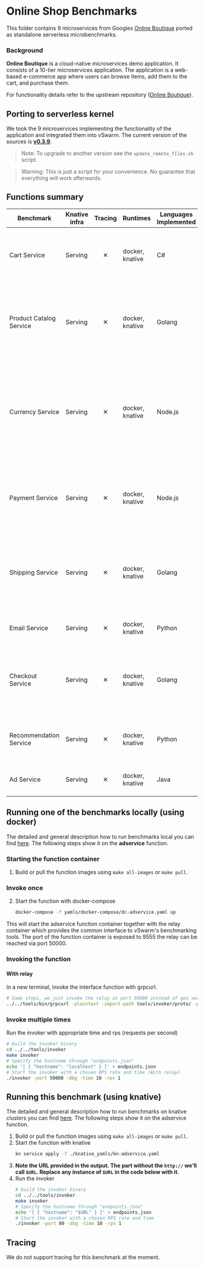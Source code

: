 # Online Shop Benchmarks

This folder contains 9 microservices from Googles [Online Boutique](https://github.com/GoogleCloudPlatform/microservices-demo) ported as standalone serverless microbenchmarks.

### Background
**Online Boutique** is a cloud-native microservices demo application.
It consists of a 10-tier microservices application. The application is a
web-based e-commerce app where users can browse items,
add them to the cart, and purchase them.

For functionality details refer to the upstream repository ([Online Boutique](https://github.com/GoogleCloudPlatform/microservices-demo)).


## Porting to serverless kernel
We took the 9 microservices implementing the functionality of the application and integrated them into vSwarm. The current version of the sources is **[v0.3.9](https://github.com/GoogleCloudPlatform/microservices-demo/releases/tag/v0.3.9)**.
> Note: To upgrade to another version see the `update_remote_files.sh` script.

> Warning: This is just a script for your convenience. No guarantee that everything will work afterwards.

## Functions summary

| Benchmark               | Knative infra | Tracing | Runtimes        | Languages Implemented | gem5 support | Description                                                                                                                       |
| ----------------------- | ------------- | :-----: | --------------- | --------------------- | :----------: | --------------------------------------------------------------------------------------------------------------------------------- |
| Cart Service            | Serving       |    ✕    | docker, knative | C#                    |      ✕       | Stores the items in the user's shopping cart in Redis and retrieves it.                                                           |
| Product Catalog Service | Serving       |    ✕    | docker, knative | Golang                |      ✓       | Provides the list of products from a JSON file and ability to search products and get individual products.                        |
| Currency Service        | Serving       |    ✕    | docker, knative | Node.js               |      ✓       | Converts one money amount to another currency. Uses real values fetched from European Central Bank. It's the highest QPS service. |
| Payment Service         | Serving       |    ✕    | docker, knative | Node.js               |      ✓       | Charges the given credit card info (mock) with the given amount and returns a transaction ID.                                     |
| Shipping Service        | Serving       |    ✕    | docker, knative | Golang                |      ✓       | Gives shipping cost estimates based on the shopping cart. Ships items to the given address (mock)                                 |
| Email Service           | Serving       |    ✕    | docker, knative | Python                |      ✓       | Sends users an order confirmation email (mock).                                                                                   |
| Checkout Service        | Serving       |    ✕    | docker, knative | Golang                |      ✕       | Retrieves user cart, prepares order and orchestrates the payment, shipping and the email notification.                            |
| Recommendation Service  | Serving       |    ✕    | docker, knative | Python                |      ✓       | Recommends other products based on what's given in the cart.                                                                      |
| Ad Service              | Serving       |    ✕    | docker, knative | Java                  |      ✕       | Provides text ads based on given context words.                                                                                   |

## Running one of the benchmarks locally (using docker)

The detailed and general description how to run benchmarks local you can find [here](../../docs/running_locally.md). The following steps show it on the **adservice** function.

### Starting the function container

1. Build or pull the function images using `make all-images` or `make pull`.
### Invoke once
2. Start the function with docker-compose
   ```bash
   docker-compose -f yamls/docker-compose/dc-adservice.yaml up
   ```

This will start the adservice function container together with the relay container which provides the common interface to vSwarm's benchmarking tools. The port of the function container is exposed to 9555 the relay can be reached via port 50000.

### Invoking the function

#### With relay
In a new terminal, invoke the interface function with grpcurl.
   ```bash
   # Same steps, we just invoke the relay at port 50000 instead of geo server directly
   ../../tools/bin/grpcurl -plaintext -import-path tools/invoker/proto/ -proto helloworld.proto  localhost:50000 helloworld.Greeter.SayHello
   ```
### Invoke multiple times
Run the invoker with appropriate time and rps (requests per second)
   ```bash
   # build the invoker binary
   cd ../../tools/invoker
   make invoker
   # Specify the hostname through "endpoints.json"
   echo '[ { "hostname": "localhost" } ]' > endpoints.json
   # Start the invoker with a chosen RPS rate and time (With relay)
   ./invoker -port 50000 -dbg -time 10 -rps 1
   ```


## Running this benchmark (using knative)

The detailed and general description how to run benchmarks on knative clusters you can find [here](../../docs/running_benchmarks.md). The following steps show it on the adservice function.
1. Build or pull the function images using `make all-images` or `make pull`.
2. Start the function with knative
   ```bash
   kn service apply -f ./knative_yamls/kn-adservice.yaml
   ```
3. **Note the URL provided in the output. The part without the `http://` we'll call `$URL`. Replace any instance of `$URL` in the code below with it.**
4. Run the invoker
   ```bash
   # build the invoker binary
   cd ../../tools/invoker
   make invoker
   # Specify the hostname through "endpoints.json"
   echo '[ { "hostname": "$URL" } ]' > endpoints.json
   # Start the invoker with a chosen RPS rate and time
   ./invoker -port 80 -dbg -time 10 -rps 1
   ```

## Tracing
We do not support tracing for this benchmark at the moment.